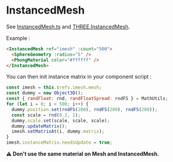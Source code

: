# InstancedMesh

See [InstancedMesh.ts](https://github.com/troisjs/trois/blob/master/src/meshes/InstancedMesh.ts) and [THREE.InstancedMesh](https://threejs.org/docs/index.html#api/en/objects/InstancedMesh).

Example :

```html
<InstancedMesh ref="imesh" :count="500">
  <SphereGeometry :radius="5" />
  <PhongMaterial color="#ffffff" />
</InstancedMesh>
```

You can then init instance matrix in your component script :

```js
const imesh = this.$refs.imesh.mesh;
const dummy = new Object3D();
const { randFloat: rnd, randFloatSpread: rndFS } = MathUtils;
for (let i = 0; i < 500; i++) {
  dummy.position.set(rndFS(200), rndFS(200), rndFS(200));
  const scale = rnd(0.2, 1);
  dummy.scale.set(scale, scale, scale);
  dummy.updateMatrix();
  imesh.setMatrixAt(i, dummy.matrix);
}
imesh.instanceMatrix.needsUpdate = true;
```

**⚠ Don't use the same material on Mesh and InstancedMesh.**
